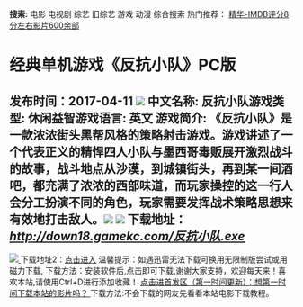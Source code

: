**搜索:** 电影 电视剧 综艺 旧综艺 游戏 动漫 综合搜索 热门推荐： [精华-IMDB评分8分左右影片600余部](https://www.dytt8.com/html/gndy/jddy/20160320/50510.html)
# 经典单机游戏《反抗小队》PC版
发布时间：2017-04-11 
![](http://www.gamekc.com/games/4241.jpg)
中文名称: 反抗小队游戏类型: 休闲益智游戏语言: 英文
游戏简介: 《反抗小队》是一款浓浓街头黑帮风格的策略射击游戏。游戏讲述了一个代表正义的精悍四人小队与墨西哥毒贩展开激烈战斗的故事，战斗地点从沙漠，到城镇街头，再到某一间酒吧，都充满了浓浓的西部味道，而玩家操控的这一行人会分工扮演不同的角色，玩家需要发挥战术策略思想来有效地打击敌人。![](http://www.gamekc.com/games/4241a.jpg)
![](http://www.gamekc.com/games/4241b.jpg)
**下载地址：**
_<http://down18.gamekc.com/反抗小队.exe>_  
---  
[![](https://cscdn.t1ujc.com/b/11/3148/1261121/640X150.jpg) ](https://www.dytt8.com/html/game/jingdianyouxifabu/20170411/53718.html) 下载地址2：[点击进入](https://www.ygdy8.net/ "迅雷电影") 温馨提示：如遇迅雷无法下载可换用无限制版尝试或用磁力下载,  下载方法：安装软件后,点击即可下载,谢谢大家支持，欢迎每天来！喜欢本站,请使用Ctrl+D进行添加收藏！ [点击进首发区（第一时间更新）：想第一时间下载本站的影片吗？ ](https://www.ygdy8.net/)下载方法:不会下载的网友先看看本站电影下载教程。